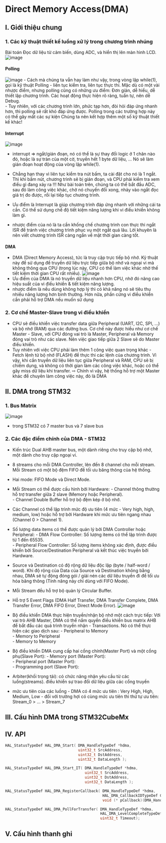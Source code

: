 # Direct Memory Access(DMA)

## I. Giới thiệu chung
### 1. Các kỹ thuật thiết kế luồng xử lý trong chương trình nhúng
Bài toán Đọc dữ liệu từ cảm biến, dùng ADC, và hiển thị lên màn hình LCD. 
![image](./img/baitoan.png)
#### Polling
![image](./img/polling.png)
\- Cách mà chúng ta vẫn hay làm như vậy, trong vòng lặp while(1), gọi là kỹ thuật Polling - liên tục kiểm tra, liên tục thực thi. Mặc dù có một vài nhược điểm, nhưng polling cũng có những ưu điểm: Đơn giản, dễ hiểu, dễ thiết lập chương trình. Các hoạt động thực hiện rõ ràng, tuần tự, nên dễ Debug. \
\- Tuy nhiên, với các chương trình lớn, phức tạp hơn, đòi hỏi đáp ứng nhanh hơn, thì polling sẽ rất khó đáp ứng được. Polling trong các trường hợp này có thể gây mất các sự kiện  Chúng ta nên kết hợp thêm một số kỹ thuật thiết kế khác! 

#### Interrupt
![image](./img/interrupt.png)
- interrupt ⇒ ngắt/gián đoạn, nó có thể là sự thay đổi logic ở 1 chân nào đó, hoặc là sự tràn của một cờ, truyền hết 1 byte dữ liệu, ... Nó sẽ làm gián đoạn hoạt động của vòng lặp while(1). 

- Chẳng hạn thay vì liên tục kiểm tra nút bấm, ta cài đặt cho nó là 1 ngắt. Thì khi bấm nút, chương trình sẽ bị gián đoạn, và CPU phải kiểm tra xem điều gì đang xảy ra !!! Như bài toán trên, chúng ta có thể bắt đầu ADC, sau đó làm công việc khác, chờ nó chuyển đổi xong, nhảy vào ngắt đọc giá trị đo được, rồi lại tiếp tục chương trình.

- Ưu điểm là Interrupt là giúp chương trình đáp ứng nhanh với những cái ta cần. Có thể sử dụng chế độ tiết kiệm năng lượng khi vi điều khiển không làm gì.

- nhược điểm của nó là ta cần khống chế chương trình con thực thi ngắt ISR để tránh việc chương trình phục vụ một ngắt quá lâu. Lời khuyên là nên viết chương trình ISR càng ngắn về mặt thời gian càng tốt.

#### DMA
- DMA (Direct Memory Access), tức là truy cập trực tiếp bộ nhớ. Kỹ thuật này để sử dụng để truyền dữ liệu trực tiếp giữa bộ nhớ và ngoại vi mà không thông qua CPU (trong lúc này, CPU có thể làm việc khác nhờ thế tiết kiệm thời gian CPU rất nhiều). 
![image](./img/dma.png)
-  Ưu điểm của DMA là nó truyền dữ liệu nhanh hơn CPU, nhờ đó nâng cao hiệu suất của vi điều khiển & tiết kiệm năng lượng.
- nhược điểm là nếu dùng không hợp lý thì có khả năng nó sẽ tiêu thụ nhiều năng lượng hơn bình thường. Hơn nữa, phần cứng vi điều khiển cần phải hỗ trợ DMA nếu muốn sử dụng

### 2. Cơ chế Master-Slave trong vi điều khiển
- CPU sẽ điều khiển việc transfer data giữa Peripheral (UART, I2C, SPI, ...) và bộ nhớ (RAM) qua các đường bus. Cơ chế này được hiểu như cơ chế Master - Slave, với CPU đóng vai trò là Master, Peripheral và Memory đóng vai trò như các slave. Nên việc giao tiếp giữa 2 Slave sẽ do Master điều khiển.
- Tuy nhiên với việc CPU phải làm thêm 1 công việc quan trọng khác - Fetch lệnh từ bộ nhớ (FLASH) để thực thi các lệnh của chương trình. Vì vậy, khi cần truyền dữ liệu liên tục giữa Peripheral và RAM, CPU sẽ bị chiếm dụng, và không có thời gian làm các công việc khác, hoặc có thể gây miss dữ liệu khi transfer.
⇨ Chính vì vậy, hệ thống hỗ trợ một Master khác để chuyên làm công việc này, đó là DMA

## II. DMA trong STM32
### 1. Bus Matrix
![image](./img/BusMatrix.png)
- trong STM32 có 7 master bus và 7 slave bus
### 2. Các đặc điểm chính của DMA - STM32
- Kiến trúc Dual AHB master bus, một dành riêng cho truy cập bộ nhớ, một dành cho truy cập ngoại vi.
- 8 streams cho mỗi DMA Controller, lên đến 8 channel cho mỗi stream. Mỗi Stream có một bộ đệm FIFO để tối ưu băng thông của hệ thống.
- Hai mode: FIFO Mode và Direct Mode.
- Mỗi Stream có thể được cấu hình bởi Hardware:
\- Channel thông thường hỗ trợ transfer giữa 2 slave (Memory hoặc Peripheral). \
\- Channel Double Buffer hỗ trợ bộ đệm kép ở bộ nhớ.
- Các Channel có thể lập trình mức độ ưu tiên (4 mức - Very high, high, medium, low) hoặc hỗ trợ bởi Hardware khi mức ưu tiên ngang nhau (Channel 0 > Channel 1).
- Số lượng data items có thể được quản lý bởi DMA Controller hoặc Peripheral:
\- DMA Flow Controller: Số lượng items có thể lập trình được từ 1 đến 65535.\
\- Peripheral Flow Controller: Số lượng items không xác định, được điều khiển bởi Source/Destination Peripheral và kết thúc việc truyền bởi Hardware.
- Source và Destination có độ rộng dữ liệu độc lập (byte / half-word / word). Khi độ rộng của Data của Source và Destination không bằng nhau, DMA sẽ tự động đóng gói / giải nén các dữ liệu truyền đi để tối ưu hóa băng thông (Tính năng này chỉ dùng với FIFO Mode).
- Mỗi Stream đều hỗ trợ bộ quản lý Circular Buffer.
- Hỗ trợ 5 Event Flags (DMA Half Transfer, DMA Transfer Complete, DMA Transfer Error, DMA FIFO Error, Direct Mode Error).
![image](./img/DMAblockdiagram.png)
- Bộ điều khiển DMA thực hiện truyền/nhận bộ nhớ một cách trực tiếp: Với vai trò AHB Master, DMA có thể nắm quyền điều khiển bus matrix AHB để bắt đầu các quá trình truyền nhận - Transactions. Nó có thể thực hiện các giao dịch sau:
\- Peripheral to Memory \
\- Memory to Peripheral \
\- Memory to Memory 

- Bộ điều khiển DMA cung cấp hai cổng chính(Master Port) và một cổng phụ(Slave Port):
\- Memory port (Master Port): \
\- Peripheral port (Master Port): \
\- Programming port (Slave Port): 

- Arbiter(khối trọng tải): có chức năng nhận yêu cầu từ các luồng(streams). điều khiển sự trao đổi dữ liệu giữa các cổng truyền
- mức ưu tiên của các luồng
\- DMA có 4 mức ưu tiên : Very High, High, Medium, Low
\- đối với trường hợi có cùng mức ưu tiên thì thứ tự ưu tiên: Stream_0 > ... > Stream_7 

## III. Cấu hình DMA trong STM32CubeMx

## IV. API
``` C
HAL_StatusTypeDef HAL_DMA_Start( DMA_HandleTypeDef *hdma, 
                                 uint32_t SrcAddress, 
                                 uint32_t DstAddress, 
                                 uint32_t DataLength );
```
``` C
HAL_StatusTypeDef HAL_DMA_Start_IT( DMA_HandleTypeDef *hdma, 
                                    uint32_t SrcAddress, 
                                    uint32_t DstAddress, 
                                    uint32_t DataLength );
```
``` C
HAL_StatusTypeDef HAL_DMA_RegisterCallback( DMA_HandleTypeDef *hdma, 
                                            HAL_DMA_CallbackIDTypeDef CallbackID, 
                                            void (* pCallback)(DMA_HandleTypeDef *_hdma) );
```

``` C
HAL_StatusTypeDef HAL_DMA_PollForTransfer( DMA_HandleTypeDef *hdma, 
                                           HAL_DMA_LevelCompleteTypeDef CompleteLevel, 
                                           uint32_t Timeout);
```

## V. Cấu hình thanh ghi


